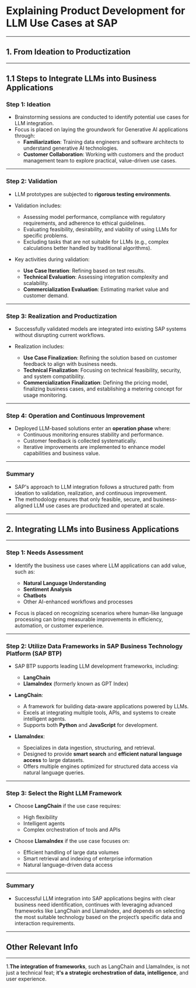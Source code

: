 # Explaining Product Development for LLM Use Cases at SAP

---

## 1. From Ideation to Productization

---

## 1.1 Steps to Integrate LLMs into Business Applications

### Step 1: Ideation

- Brainstorming sessions are conducted to identify potential use cases for LLM integration.
- Focus is placed on laying the groundwork for Generative AI applications through:
  - **Familiarization**: Training data engineers and software architects to understand generative AI technologies.
  - **Customer Collaboration**: Working with customers and the product management team to explore practical, value-driven use cases.

---

### Step 2: Validation

- LLM prototypes are subjected to **rigorous testing environments**.
- Validation includes:
  - Assessing model performance, compliance with regulatory requirements, and adherence to ethical guidelines.
  - Evaluating feasibility, desirability, and viability of using LLMs for specific problems.
  - Excluding tasks that are not suitable for LLMs (e.g., complex calculations better handled by traditional algorithms).

- Key activities during validation:
  - **Use Case Iteration**: Refining based on test results.
  - **Technical Evaluation**: Assessing integration complexity and scalability.
  - **Commercialization Evaluation**: Estimating market value and customer demand.

---

### Step 3: Realization and Productization

- Successfully validated models are integrated into existing SAP systems without disrupting current workflows.

- Realization includes:
  - **Use Case Finalization**: Refining the solution based on customer feedback to align with business needs.
  - **Technical Finalization**: Focusing on technical feasibility, security, and system compatibility.
  - **Commercialization Finalization**: Defining the pricing model, finalizing business cases, and establishing a metering concept for usage monitoring.

---

### Step 4: Operation and Continuous Improvement

- Deployed LLM-based solutions enter an **operation phase** where:
  - Continuous monitoring ensures stability and performance.
  - Customer feedback is collected systematically.
  - Iterative improvements are implemented to enhance model capabilities and business value.

---

### Summary

- SAP's approach to LLM integration follows a structured path: from ideation to validation, realization, and continuous improvement.
- The methodology ensures that only feasible, secure, and business-aligned LLM use cases are productized and operated at scale.

---

## 2. Integrating LLMs into Business Applications

---

### Step 1: Needs Assessment

- Identify the business use cases where LLM applications can add value, such as:
  - **Natural Language Understanding**
  - **Sentiment Analysis**
  - **Chatbots**
  - Other AI-enhanced workflows and processes

- Focus is placed on recognizing scenarios where human-like language processing can bring measurable improvements in efficiency, automation, or customer experience.

---

### Step 2: Utilize Data Frameworks in SAP Business Technology Platform (SAP BTP)

- SAP BTP supports leading LLM development frameworks, including:
  - **LangChain**
  - **LlamaIndex** (formerly known as GPT Index)

- **LangChain**:
  - A framework for building data-aware applications powered by LLMs.
  - Excels at integrating multiple tools, APIs, and systems to create intelligent agents.
  - Supports both **Python** and **JavaScript** for development.

- **LlamaIndex**:
  - Specializes in data ingestion, structuring, and retrieval.
  - Designed to provide **smart search** and **efficient natural language access** to large datasets.
  - Offers multiple engines optimized for structured data access via natural language queries.

---

### Step 3: Select the Right LLM Framework

- Choose **LangChain** if the use case requires:
  - High flexibility
  - Intelligent agents
  - Complex orchestration of tools and APIs

- Choose **LlamaIndex** if the use case focuses on:
  - Efficient handling of large data volumes
  - Smart retrieval and indexing of enterprise information
  - Natural language-driven data access

---

### Summary

- Successful LLM integration into SAP applications begins with clear business need identification, continues with leveraging advanced frameworks like LangChain and LlamaIndex, and depends on selecting the most suitable technology based on the project’s specific data and interaction requirements.

---

## Other Relevant Info

---

1.**The integration of frameworks**, such as LangChain and LlamaIndex, is not just a technical feat; i**t's a strategic orchestration of data, intelligence**, and user experience.
